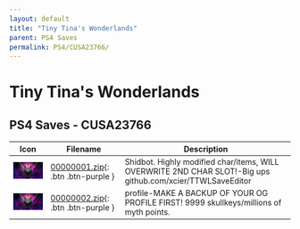 ```yaml
---
layout: default
title: "Tiny Tina's Wonderlands"
parent: PS4 Saves
permalink: PS4/CUSA23766/
---
```

# Tiny Tina's Wonderlands

## PS4 Saves - CUSA23766

| Icon | Filename | Description |
|------|----------|-------------|
| ![Tiny Tina's Wonderlands](icon0.png) | [00000001.zip](00000001.zip){: .btn .btn-purple } | Shidbot. Highly modified char/items, WILL OVERWRITE 2ND CHAR SLOT!-Big ups github.com/xcier/TTWLSaveEditor |
| ![Tiny Tina's Wonderlands](icon0.png) | [00000002.zip](00000002.zip){: .btn .btn-purple } | profile-MAKE A BACKUP OF YOUR OG PROFILE FIRST! 9999 skullkeys/millions of myth points. |
